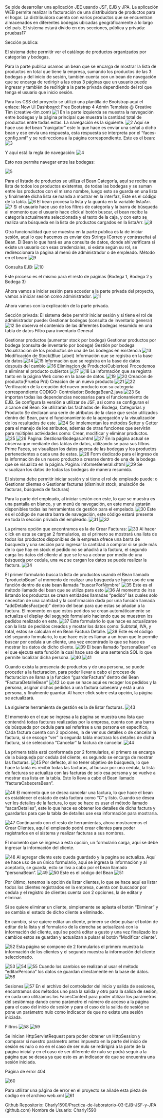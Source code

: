 
Se pide desarrollar una aplicación JEE usando JSF, EJB y JPA. La aplicación WEB permite realizar la facturación de una distribuidora de productos para el hogar. La distribuidora cuenta con varios productos que se encuentran almacenados en diferentes bodegas ubicadas geográficamente a lo largo del país.
El sistema estará divido en dos secciones, pública y privada: pruebas17

Sección publica:

El sistema debe permitir ver el catálogo de productos organizados por categorías y bodegas.


Para la parte publica usamos un bean que se encarga de mostrar la lista de productos en total que tiene la empresa, sumando los productos de las 3 bodegas y del inicio de sesión, también cuenta con un bean de navegación que se encarga de redirigir a las otras 3 páginas que un usuario puede ingresar y también de redirigir a la parte privada dependiendo del rol que tenga el usuario que inicio sesión.

Para los CSS del proyecto se utilizó una plantilla de Bootstrap aquí el enlace:
Now UI Dashboard: Free Bootstrap 4 Admin Template @ Creative Tim (creative-tim.com) 
  ![1](/READMEIMG/1.png?raw=true "Title")
En la parte izquierda se muestra la navegación entre bodegas y la página principal que muestra la cantidad total de productos entre todas estas. La navegación es la siguiente.
  ![2](/READMEIMG/2.png?raw=true "Title")
Aquí se hace uso del bean “navigator” este lo que hace es enviar una señal a dicho bean y ese envía una respuesta, esta respuesta se interpreta por el “faces-config.xml” y se redirecciona a la página correspondiente.
Este es el bean:
  ![3](/READMEIMG/3.png?raw=true "Title")

Y aquí está la regla de navegación:
  ![4](/READMEIMG/4.png?raw=true "Title")

Esto nos permite navegar entre las bodegas:

  ![5](/READMEIMG/5.png?raw=true "Title")

Para el listado de productos se utiliza el Bean Categoría, aquí se recibe una lista de todos los productos existentes, de todas las bodegas y se suman entre los productos con el mismo nombre, luego esto se guarda en una lista y finalmente dicha lista se manda a mostrar en la interfaz, Este es el código de la tabla.
  ![6](/READMEIMG/6.png?raw=true "Title")
El bean procesa la lista y la guarda en la variable listaArr.
  ![7](/READMEIMG/7.png?raw=true "Title")
Si el usuario hace uso de los filtros de categoría y la barra de búsqueda al momento que el usuario hace click al botón buscar, el bean recibe la categoría actualmente seleccionada y el texto de la caja, y con esto se realiza una búsqueda en la lista de productos cargados en la listaArr.
  ![8](/READMEIMG/8.png?raw=true "Title")

Otra funcionalidad que se muestra en la parte publica es la de iniciar sesión, aquí lo que hacemos es enviar dos Strings (Correo y contraseña) al Bean. El Bean lo que hará es una consulta de datos, donde ahí verificara si existe un usuario con esas credenciales, si existe según su rol, se redireccionara la página al menú de administrador o de empleado.
Método en el bean:
  ![9](/READMEIMG/9.png?raw=true "Title")

Consulta EJB: 
  ![10](/READMEIMG/10.png?raw=true "Title")

Este proceso es el mismo para el resto de páginas (Bodega 1, Bodega 2 y Bodega 3) 

Ahora vamos a iniciar sesión para acceder a la parte privada del proyecto, vamos a iniciar sesión como administrador. 
  ![11](/READMEIMG/11.png?raw=true "Title")

Ahora vamos con la explicación de la parte privada.


Sección privada:
El sistema debe permitir iniciar sesión y si tiene el rol de administrador puede:
Gestionar bodegas (consulta de inventario general)
  ![12](/READMEIMG/12.png?raw=true "Title")
Se observa el contenido de las diferentes bodegas resumido en una tabla de datos
Filtro para inventario General

Gestionar productos (aumentar stock por bodega)
Gestionar productos por bodega (consulta de inventario por bodega)
Gestión por bodega
Visualización de los productos de una de las bodegas en existencia
  ![13](/READMEIMG/13.png?raw=true "Title")
Modificación de Stock(Blue Labet)
Información que se registra en la base de datos
  ![14](/READMEIMG/14.png?raw=true "Title")
  ![15](/READMEIMG/15.png?raw=true "Title")
Información que se registra en la base de datos después del cambio
  ![16](/READMEIMG/16.png?raw=true "Title")
Eliminacion de Producto(Cubiertos)
Procedemos a eliminar el producto cubiertos
  ![17](/READMEIMG/17.png?raw=true "Title")
  ![18](/READMEIMG/18.png?raw=true "Title")
La información que se registra tanto en la página Web como en la base de datos.
  ![19](/READMEIMG/19.png?raw=true "Title")
  ![20](/READMEIMG/20.png?raw=true "Title")
Creación de producto(Prueba Prd)
Creacion de un nuevo producto
  ![21](/READMEIMG/21.png?raw=true "Title")
  ![22](/READMEIMG/22.png?raw=true "Title")
Verificación de la creación del nuevo producto con su categoria correspondiente
CODIGO:
Controlador: BodegaBean2.java
  ![23](/READMEIMG/23.png?raw=true "Title")
Se importan todas las dependencias necesarias para el funcionamiento de EJB. Se configura la versión a utilizar de JSF, asi como se configuran el alcance del Bean.
Se utilizarán las fachadas de: Bodega, Categorias y Producto
Se declaran una serie de atributos de la clase que serán utilizados dentro del Bean, para el funcionamiento de la agregación y la visualización de los resultados de este.
  ![24](/READMEIMG/24.png?raw=true "Title")
Se implementan los métodos Setter y Getter para el manejo de los atributos, además de otras funciones que servirán para múltiples actividades como: Crear, modificar y eliminar productos.
  ![25](/READMEIMG/25.png?raw=true "Title")
  ![26](/READMEIMG/26.png?raw=true "Title")
Pagina: GestionarBodegas.xhtml
  ![27](/READMEIMG/27.png?raw=true "Title")
En la página actual se observa que mediante dos tablas de datos, utilizando se para sus filtros Prime Faces, se visualizan los datos acerca de las bodegas y los productos pertenecientes a cada una de estas.
  ![28](/READMEIMG/28.png?raw=true "Title")
Form dedicado para el ingreso de la información de un nuevo producto a crearse dentro de una de la bodega que se visualiza en la página.
Pagina: informeGeneral.xhtml
  ![29](/READMEIMG/29.png?raw=true "Title")
Se visualizan los datos de todas las bodegas de manera resumida.

El sistema debe permitir iniciar sesión y si tiene el rol de empleado puede:
o Gestionar clientes
o Gestionar facturas (disminuir stock, anulación de facturas, búsqueda de facturas)


Para la parte del empleado, al iniciar sesión con este, lo que se muestra es una pantalla en blanco, y un menú de navegación, en este menú estarán disponibles todas las herramientas de gestión para el empelado.
  ![30](/READMEIMG/30.png?raw=true "Title")
Este es el código de nuestra barra de navegación, este código estará presente en toda la sección privada del empleado.
  ![31](/READMEIMG/31.png?raw=true "Title")
  ![32](/READMEIMG/32.png?raw=true "Title")

La primera opción que encontramos es la de Crear Facturas:
  ![33](/READMEIMG/33.png?raw=true "Title")
Al hacer click en esta se cargan 2 formularios, es el primero se mostrará una lista de todos los productos disponibles de la empresa ofrece una barra de búsqueda y una sección para ingresar la cantidad a comprar si se pide más de lo que hay en stock el pedido no se añadirá a la factura, el segundo carga los datos del cliente al que se le va a cobrar por medio de una búsqueda por cedula, una vez se cargan los datos se puede realizar la factura.
  ![34](/READMEIMG/34.png?raw=true "Title")

El primer formulario busca la lista de productos usando el Bean llamado “productoBean” al momento de realizar una búsqueda se hace uso de una función dentro de este bean llamada “buscarPorNombre”
  ![35](/READMEIMG/35.png?raw=true "Title")
Este es el método llamado del bean que se utiliza para esto 
  ![36](/READMEIMG/36.png?raw=true "Title")
Al momento de irse listando los productos se crean entidades llamadas “pedido” las cuales solo necesitan de una cantidad y la confirmación dada por una función llamada “addDetallesFac(ped)” dentro del bean para que estas se añadan a la factura. El momento en que estos pedidos se crean automáticamente se actualiza el display del segundo formulario haciendo que se muestren los pedidos realizado en este.
  ![37](/READMEIMG/37.png?raw=true "Title")
Este formulario lo que hace es actualizarse con la lista de pedidos creados y mostar los datos como: Subtotal, IVA, y total, estos se calculan el en Bean Factura Detalle.
  ![38](/READMEIMG/38.png?raw=true "Title")
Este es el código del segundo formulario, lo que hace este es llamar a un bean que le permite buscar por cedula a un cliente, una vez encontrado lo que se hace es mostrar los datos de dicho cliente.
  ![39](/READMEIMG/39.png?raw=true "Title")
El bean llamado “personaBean” es el que ejecuta esta función la cual hace uso de una sentencia SQL lo que permite localizar dicha persona.
  ![40](/READMEIMG/40.png?raw=true "Title")
  ![41](/READMEIMG/41.png?raw=true "Title")

Cuando exista la presencia de productos y de una persona, se puede proceder a la facturacion, para poder llevar a cabo el proceso de facturacion se llama a la funcion “guardarFactura” dentro del Bean “FacturaDetalleBean” 
  ![42](/READMEIMG/42.png?raw=true "Title")
Lo que se hace aquí es recoger los pedidos y la persona, asignar dichos pedidos a una factura cabecera y está a una persona, y finalmente guardar. 
Al hacer click sobre esta opción, la página se actualizará.

La siguiente herramienta de gestión es la de listar facturas.
  ![43](/READMEIMG/43.png?raw=true "Title")

El momento en el que se ingresa a la página se muestra una lista que contendrá todas facturas realizadas por la empresa, cuenta con una barra de búsqueda por cedula para así referirse a una persona en específico, 
Cada factura cuenta con 2 opciones, la de ver sus detalles o de cancelar la factura, si se escoge “ver” la segunda tabla mostrara los detalles de dicha factura, si se selecciona “Cancelar” la factura de cancelar.
  ![44](/READMEIMG/44.png?raw=true "Title")

La primera tabla está conformada por 2 formularios, el primero se encarga de la búsqueda por cedula del cliente, es segundo se encarga de mostrar las facturas.
  ![45](/READMEIMG/45.png?raw=true "Title")
Por defecto, al no tener objetivo de búsqueda, lo que hace la tabla es recibir todas las facturas, al buscar por una cedula, la lista de facturas se actualiza con las facturas de solo esa persona y se vuelve a mostrar esa lista en la tabla. Esto lo lleva a cabo el Bean llamado “facturaCabeceraBean”.

  ![46](/READMEIMG/46.png?raw=true "Title")
El momento que se desea cancelar una factura, lo que hace el bean es establecer el estado de esta factora como “C” y listo.
Cuando se desea ver los detalles de la factura, lo que se hace es usar el método llamado “sacarDetalles”, este lo que hace es obtener los detalles de dicha factura y guardarlos para que la tabla de detalles use esa información para mostrarla.
 
 ![47](/READMEIMG/47.png?raw=true "Title")
Continuando con el resto de herramientas, ahora mostraremos el Crear Clientes, aquí el empleado podrá crear clientes para poder registrarlos en el sistema y realizar facturas a sus nombres.

El momento que se ingresa a esta opción, un formulario carga, aquí se debe ingresar la información del cliente.

  ![48](/READMEIMG/48.png?raw=true "Title")
Al agregar cliente este queda guardado y la pagina se actualiza.
Aquí se hace uso de un único formulario, aquí se ingresa la información y al aceptarla, se guarda, esto se llva a cabo por el bean llamado “personaBean”.
  ![49](/READMEIMG/49.png?raw=true "Title")
  ![50](/READMEIMG/50.png?raw=true "Title")
Este es el código del Bean
  ![51](/READMEIMG/51.png?raw=true "Title")

Por último, tenemos la opción de listar clientes, lo que se hace aquí es listar todos los clientes registrados en la empresa, cuenta con buscador por cedula y el registro de clientes cuenta con 2 opciones, la de editar y eliminar. 

Si se quiere eliminar un cliente, simplemente se aplasta el botón “Eliminar” y se cambia el estado de dicho cliente a eliminado. 

En cambio, si se quiere editar un cliente, primero se debe pulsar el botón de editar de la lista y el formulario de la derecha se actualizará con la información del cliente, aquí se podrá editar a gusto y una vez finalizado los cambios estos se guardan y actualizan a pulsar el botón “Modificar cliente”.

  ![52](/READMEIMG/52.png?raw=true "Title")
Esta página se compone de 2 formularios el primero muestra la información de los clientes y el segundo muestra la información del cliente seleccionado.

  ![53](/READMEIMG/53.png?raw=true "Title")
  ![54](/READMEIMG/54.png?raw=true "Title")
  ![55](/READMEIMG/55.png?raw=true "Title")
Cuando los cambios se realizan al usar el método “editarPersona” los datos se guardan directamente en la base de datos.
  ![56](/READMEIMG/56.png?raw=true "Title")

Sesiones
  ![57](/READMEIMG/57.png?raw=true "Title")
En el archivo del controlador del inicio y salida de sesiones, encontramos dos métodos uno para la salida y otro para la salida de sesión, en cada uno utilizamos los FacesContext para poder utilizar los parámetros del sesiónmap dando como parámetro el número de acceso a la página para el caso del inicio de sesión y para el caso de la salida de sesión se pone un parámetro nulo como indicador de que no existe una sesión iniciada.
 
Filtros
  ![58](/READMEIMG/58.png?raw=true "Title")
  ![59](/READMEIMG/59.png?raw=true "Title")

Se inician HttpServletRequest para poder obtener un HttpSession y comparar si nuestro parámetro antes impuesto en la parte del inicio de sesión es nulo o no en el caso de ser nulo se redirigirá a la parte de la página inicial y en el caso de ser diferente de nulo se podrá seguir a la página que se desea ya que esto es un indicador de que se encuentra una sesión iniciada.

Página de error 404

  ![60](/READMEIMG/60.png?raw=true "Title")

Para utilizar una página de error en el proyecto se añade esta pieza de código en el archivo web.xml
  ![61](/READMEIMG/61.png?raw=true "Title")


Github
Repositorio: Charly1590/Practica-de-laboratorio-03-EJB-JSF-y-JPA (github.com)
Nombre de Usuario: Charly1590

